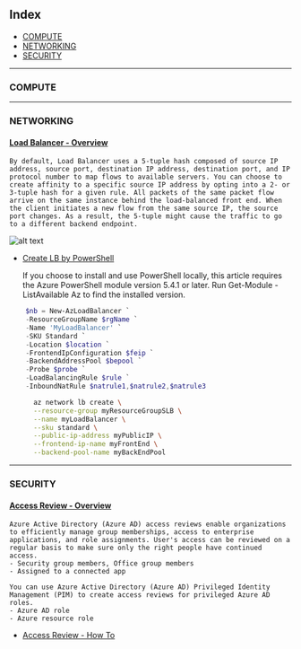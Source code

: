 ## Index
- [COMPUTE](https://github.com/SmithMMTK/home/blob/master/Az-300/readme.md#compute)
- [NETWORKING](https://github.com/SmithMMTK/home/blob/master/Az-300/readme.md#networking)
- [SECURITY](https://github.com/SmithMMTK/home/blob/master/Az-300/readme.md#security)

---
### COMPUTE 

---

### NETWORKING
#### [Load Balancer - Overview](https://docs.microsoft.com/en-us/azure/load-balancer/load-balancer-overview)
 
    By default, Load Balancer uses a 5-tuple hash composed of source IP address, source port, destination IP address, destination port, and IP protocol number to map flows to available servers. You can choose to create affinity to a specific source IP address by opting into a 2- or 3-tuple hash for a given rule. All packets of the same packet flow arrive on the same instance behind the load-balanced front end. When the client initiates a new flow from the same source IP, the source port changes. As a result, the 5-tuple might cause the traffic to go to a different backend endpoint.

 ![alt text](https://docs.microsoft.com/en-us/azure/load-balancer/media/load-balancer-overview/load-balancer-distribution.png)
- [Create LB by PowerShell](https://docs.microsoft.com/en-us/azure/load-balancer/quickstart-create-standard-load-balancer-powershell)

    If you choose to install and use PowerShell locally, this article requires the Azure PowerShell module version 5.4.1 or later. Run Get-Module -ListAvailable Az to find the installed version.

```powershell
    $nb = New-AzLoadBalancer `
    -ResourceGroupName $rgName `
    -Name 'MyLoadBalancer' `
    -SKU Standard `
    -Location $location `
    -FrontendIpConfiguration $feip `
    -BackendAddressPool $bepool `
    -Probe $probe `
    -LoadBalancingRule $rule `
    -InboundNatRule $natrule1,$natrule2,$natrule3
```

```bash
      az network lb create \
      --resource-group myResourceGroupSLB \
      --name myLoadBalancer \
      --sku standard \
      --public-ip-address myPublicIP \
      --frontend-ip-name myFrontEnd \
      --backend-pool-name myBackEndPool
```
---

### SECURITY

#### [Access Review - Overview](https://docs.microsoft.com/en-us/azure/active-directory/governance/access-reviews-overview)
    
    Azure Active Directory (Azure AD) access reviews enable organizations to efficiently manage group memberships, access to enterprise applications, and role assignments. User's access can be reviewed on a regular basis to make sure only the right people have continued access.
    - Security group members, Office group members
    - Assigned to a connected app

    You can use Azure Active Directory (Azure AD) Privileged Identity Management (PIM) to create access reviews for privileged Azure AD roles.
    - Azure AD role
    - Azure resource role

  - [Access Review - How To](https://docs.microsoft.com/en-us/azure/active-directory/governance/create-access-review)   
